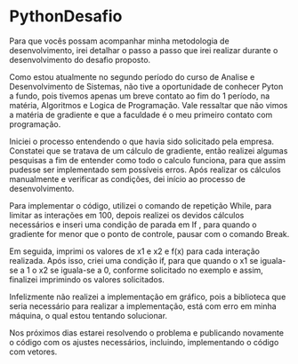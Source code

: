 # PythonDesafio

 
Para que vocês possam acompanhar minha metodologia de desenvolvimento, irei detalhar o passo a passo que irei realizar durante o desenvolvimento do desafio proposto.

Como estou atualmente no segundo período do curso de Analise e Desenvolvimento de Sistemas, não tive a oportunidade de conhecer Pyton a fundo, pois tivemos apenas um breve contato ao fim do 1 período, na matéria, Algoritmos e Logica de Programação.
Vale ressaltar que não vimos a matéria de gradiente e que a faculdade é o meu primeiro contato com programação.


Iniciei o processo entendendo o que havia sido solicitado pela empresa.
Constatei que se tratava de um cálculo de gradiente, então realizei algumas pesquisas a fim de entender como todo o calculo funciona, para que assim pudesse ser implementado sem possíveis erros.
Após realizar os cálculos manualmente e verificar as condições, dei início ao processo de desenvolvimento. 

Para implementar o código, utilizei o comando de repetição While, para limitar as interações em 100, depois realizei os devidos cálculos necessários e inseri uma condição de parada em If , para quando o gradiente for menor que o ponto de controle, pausar com o comando Break.

Em seguida, imprimi os valores de x1 e x2 e f(x) para cada interação realizada.
Após isso, criei uma condição if, para que quando o x1 se iguala-se a 1 o x2 se iguala-se a 0, conforme solicitado no exemplo e assim, finalizei imprimindo os valores solicitados. 

Infelizmente não realizei a implementação em gráfico, pois a biblioteca que seria necessário para realizar a implementação, está com erro em minha máquina, o qual estou tentando solucionar. 

Nos próximos dias estarei resolvendo o problema e publicando novamente o código com os ajustes necessários, incluindo, implementando o código com vetores. 
